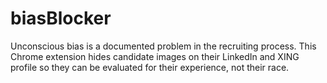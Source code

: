 # biasBlocker
Unconscious bias is a documented problem in the recruiting process. This Chrome extension hides candidate images on their LinkedIn and XING profile so they can be evaluated for their experience, not their race. 

